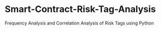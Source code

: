 # Smart-Contract-Risk-Tag-Analysis
Frequency Analysis and Correlation Analysis of Risk Tags using Python
